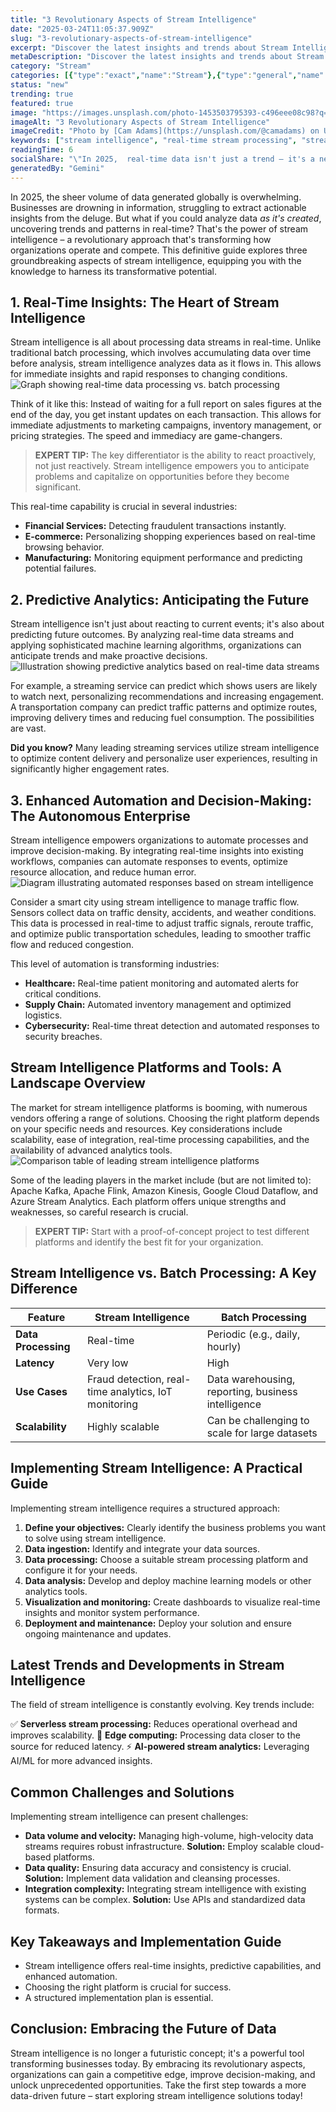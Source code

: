 ```yaml
---
title: "3 Revolutionary Aspects of Stream Intelligence"
date: "2025-03-24T11:05:37.909Z"
slug: "3-revolutionary-aspects-of-stream-intelligence"
excerpt: "Discover the latest insights and trends about Stream Intelligence. This comprehensive guide covers everything you need to know about Stream Intelligence in 2025."
metaDescription: "Discover the latest insights and trends about Stream Intelligence. This comprehensive guide covers everything you need to know about Stream Intelligence in..."
category: "Stream"
categories: [{"type":"exact","name":"Stream"},{"type":"general","name":"Data Science"},{"type":"medium","name":"Real-time Analytics"},{"type":"specific","name":"Data Processing"},{"type":"niche","name":"Anomaly Detection"}]
status: "new"
trending: true
featured: true
image: "https://images.unsplash.com/photo-1453503795393-c496eee08c98?q=85&w=1200&fit=max&fm=webp&auto=compress"
imageAlt: "3 Revolutionary Aspects of Stream Intelligence"
imageCredit: "Photo by [Cam Adams](https://unsplash.com/@camadams) on Unsplash"
keywords: ["stream intelligence", "real-time stream processing", "stream analytics tools", "stream intelligence platforms", "what is stream intelligence", "stream intelligence applications", "best stream intelligence software", "stream intelligence vs batch processing", "how to implement stream intelligence", "stream intelligence use cases"]
readingTime: 6
socialShare: "\"In 2025,  real-time data isn't just a trend – it's a necessity. Stream intelligence is no longer a luxury; it's the key to unlocking proactive, data-driven decisions.\""
generatedBy: "Gemini"
---
```




In 2025, the sheer volume of data generated globally is overwhelming.  Businesses are drowning in information, struggling to extract actionable insights from the deluge.  But what if you could analyze data *as it's created*, uncovering trends and patterns in real-time? That's the power of stream intelligence – a revolutionary approach that's transforming how organizations operate and compete. This definitive guide explores three groundbreaking aspects of stream intelligence, equipping you with the knowledge to harness its transformative potential.

## 1. Real-Time Insights: The Heart of Stream Intelligence

Stream intelligence is all about processing data streams in real-time.  Unlike traditional batch processing, which involves accumulating data over time before analysis, stream intelligence analyzes data as it flows in.  This allows for immediate insights and rapid responses to changing conditions. ![Graph showing real-time data processing vs. batch processing](https://images.unsplash.com/photo-1495909617868-3fda03e184ef?q=85&w=1200&fit=max&fm=webp&auto=compress)

Think of it like this:  Instead of waiting for a full report on sales figures at the end of the day, you get instant updates on each transaction. This allows for immediate adjustments to marketing campaigns, inventory management, or pricing strategies.  The speed and immediacy are game-changers.

> **EXPERT TIP:** The key differentiator is the ability to react proactively, not just reactively. Stream intelligence empowers you to anticipate problems and capitalize on opportunities before they become significant.

This real-time capability is crucial in several industries:

* **Financial Services:** Detecting fraudulent transactions instantly.
* **E-commerce:** Personalizing shopping experiences based on real-time browsing behavior.
* **Manufacturing:** Monitoring equipment performance and predicting potential failures.

## 2.  Predictive Analytics:  Anticipating the Future

Stream intelligence isn't just about reacting to current events; it's also about predicting future outcomes. By analyzing real-time data streams and applying sophisticated machine learning algorithms, organizations can anticipate trends and make proactive decisions. ![Illustration showing predictive analytics based on real-time data streams](https://images.unsplash.com/photo-1453503795393-c496eee08c98?q=85&w=1200&fit=max&fm=webp&auto=compress)

For example, a streaming service can predict which shows users are likely to watch next, personalizing recommendations and increasing engagement.  A transportation company can predict traffic patterns and optimize routes, improving delivery times and reducing fuel consumption.  The possibilities are vast.

**Did you know?**  Many leading streaming services utilize stream intelligence to optimize content delivery and personalize user experiences, resulting in significantly higher engagement rates.

## 3.  Enhanced Automation and Decision-Making:  The Autonomous Enterprise

Stream intelligence empowers organizations to automate processes and improve decision-making. By integrating real-time insights into existing workflows, companies can automate responses to events, optimize resource allocation, and reduce human error. ![Diagram illustrating automated responses based on stream intelligence](https://images.unsplash.com/photo-1522784886432-54545c6f7bd1?q=85&w=1200&fit=max&fm=webp&auto=compress)

Consider a smart city using stream intelligence to manage traffic flow.  Sensors collect data on traffic density, accidents, and weather conditions.  This data is processed in real-time to adjust traffic signals, reroute traffic, and optimize public transportation schedules, leading to smoother traffic flow and reduced congestion.

This level of automation is transforming industries:

* **Healthcare:** Real-time patient monitoring and automated alerts for critical conditions.
* **Supply Chain:** Automated inventory management and optimized logistics.
* **Cybersecurity:** Real-time threat detection and automated responses to security breaches.

## Stream Intelligence Platforms and Tools: A Landscape Overview

The market for stream intelligence platforms is booming, with numerous vendors offering a range of solutions. Choosing the right platform depends on your specific needs and resources.  Key considerations include scalability, ease of integration, real-time processing capabilities, and the availability of advanced analytics tools. ![Comparison table of leading stream intelligence platforms](https://images.unsplash.com/photo-1435782944608-71c88cf57a17?q=85&w=1200&fit=max&fm=webp&auto=compress)

Some of the leading players in the market include (but are not limited to):  Apache Kafka, Apache Flink, Amazon Kinesis, Google Cloud Dataflow, and Azure Stream Analytics.  Each platform offers unique strengths and weaknesses, so careful research is crucial.

> **EXPERT TIP:** Start with a proof-of-concept project to test different platforms and identify the best fit for your organization.

## Stream Intelligence vs. Batch Processing: A Key Difference

| Feature          | Stream Intelligence                               | Batch Processing                                    |
|-----------------|---------------------------------------------------|----------------------------------------------------|
| **Data Processing** | Real-time                                         | Periodic (e.g., daily, hourly)                     |
| **Latency**       | Very low                                          | High                                               |
| **Use Cases**     | Fraud detection, real-time analytics, IoT monitoring | Data warehousing, reporting, business intelligence |
| **Scalability**   | Highly scalable                                    | Can be challenging to scale for large datasets     |

## Implementing Stream Intelligence: A Practical Guide

Implementing stream intelligence requires a structured approach:

1. **Define your objectives:** Clearly identify the business problems you want to solve using stream intelligence.
2. **Data ingestion:** Identify and integrate your data sources.
3. **Data processing:** Choose a suitable stream processing platform and configure it for your needs.
4. **Data analysis:** Develop and deploy machine learning models or other analytics tools.
5. **Visualization and monitoring:** Create dashboards to visualize real-time insights and monitor system performance.
6. **Deployment and maintenance:** Deploy your solution and ensure ongoing maintenance and updates.

## Latest Trends and Developments in Stream Intelligence

The field of stream intelligence is constantly evolving.  Key trends include:

✅ **Serverless stream processing:**  Reduces operational overhead and improves scalability.
🔑 **Edge computing:** Processing data closer to the source for reduced latency.
⚡ **AI-powered stream analytics:**  Leveraging AI/ML for more advanced insights.

## Common Challenges and Solutions

Implementing stream intelligence can present challenges:

* **Data volume and velocity:**  Managing high-volume, high-velocity data streams requires robust infrastructure.  **Solution:**  Employ scalable cloud-based platforms.
* **Data quality:**  Ensuring data accuracy and consistency is crucial. **Solution:** Implement data validation and cleansing processes.
* **Integration complexity:** Integrating stream intelligence with existing systems can be complex. **Solution:**  Use APIs and standardized data formats.

## Key Takeaways and Implementation Guide

* Stream intelligence offers real-time insights, predictive capabilities, and enhanced automation.
* Choosing the right platform is crucial for success.
* A structured implementation plan is essential.

## Conclusion: Embracing the Future of Data

Stream intelligence is no longer a futuristic concept; it's a powerful tool transforming businesses today. By embracing its revolutionary aspects, organizations can gain a competitive edge, improve decision-making, and unlock unprecedented opportunities.  Take the first step towards a more data-driven future – start exploring stream intelligence solutions today!

